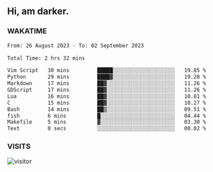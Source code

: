 ## Hi, am darker.

### WAKATIME

<!--START_SECTION:waka-->

```txt
From: 26 August 2023 - To: 02 September 2023

Total Time: 2 hrs 32 mins

Vim Script   30 mins         █████░░░░░░░░░░░░░░░░░░░░   19.85 %
Python       29 mins         ████▓░░░░░░░░░░░░░░░░░░░░   19.28 %
Markdown     17 mins         ██▓░░░░░░░░░░░░░░░░░░░░░░   11.26 %
GDScript     17 mins         ██▓░░░░░░░░░░░░░░░░░░░░░░   11.26 %
Lua          16 mins         ██▓░░░░░░░░░░░░░░░░░░░░░░   10.81 %
C            15 mins         ██▓░░░░░░░░░░░░░░░░░░░░░░   10.27 %
Bash         14 mins         ██▒░░░░░░░░░░░░░░░░░░░░░░   09.51 %
fish         6 mins          █░░░░░░░░░░░░░░░░░░░░░░░░   04.44 %
Makefile     5 mins          ▓░░░░░░░░░░░░░░░░░░░░░░░░   03.30 %
Text         0 secs          ░░░░░░░░░░░░░░░░░░░░░░░░░   00.02 %
```

<!--END_SECTION:waka-->

### VISITS
<!-- i should probably build this when i will have some time -->
![visitor](https://profile-counter.glitch.me/sanix-darker/count.svg)
